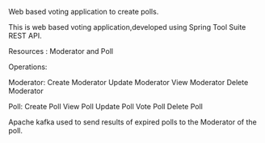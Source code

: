 Web based voting application to create polls.

This is web based voting application,developed using Spring Tool Suite REST API.

Resources : Moderator and Poll

Operations:

Moderator: Create Moderator Update Moderator View Moderator Delete Moderator

Poll: Create Poll View Poll Update Poll Vote Poll Delete Poll

Apache kafka used to send results of expired polls to the Moderator of the poll.
